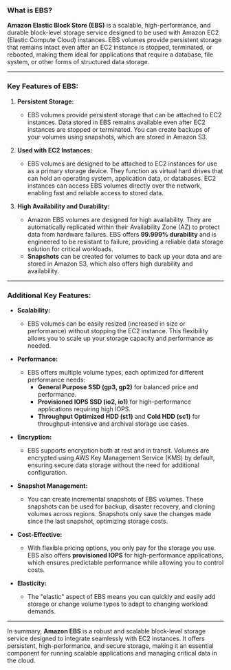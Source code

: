 ### **What is EBS?**

**Amazon Elastic Block Store (EBS)** is a scalable, high-performance, and durable block-level storage service designed to be used with Amazon EC2 (Elastic Compute Cloud) instances. EBS volumes provide persistent storage that remains intact even after an EC2 instance is stopped, terminated, or rebooted, making them ideal for applications that require a database, file system, or other forms of structured data storage.

---

### **Key Features of EBS:**

1. **Persistent Storage:**
   - EBS volumes provide persistent storage that can be attached to EC2 instances. Data stored in EBS remains available even after EC2 instances are stopped or terminated. You can create backups of your volumes using snapshots, which are stored in Amazon S3.

2. **Used with EC2 Instances:**
   - EBS volumes are designed to be attached to EC2 instances for use as a primary storage device. They function as virtual hard drives that can hold an operating system, application data, or databases. EC2 instances can access EBS volumes directly over the network, enabling fast and reliable access to stored data.

3. **High Availability and Durability:**
   - Amazon EBS volumes are designed for high availability. They are automatically replicated within their Availability Zone (AZ) to protect data from hardware failures. EBS offers **99.999% durability** and is engineered to be resistant to failure, providing a reliable data storage solution for critical workloads.
   - **Snapshots** can be created for volumes to back up your data and are stored in Amazon S3, which also offers high durability and availability.

---

### **Additional Key Features:**

- **Scalability:**
  - EBS volumes can be easily resized (increased in size or performance) without stopping the EC2 instance. This flexibility allows you to scale up your storage capacity and performance as needed.

- **Performance:**
  - EBS offers multiple volume types, each optimized for different performance needs:
    - **General Purpose SSD (gp3, gp2)** for balanced price and performance.
    - **Provisioned IOPS SSD (io2, io1)** for high-performance applications requiring high IOPS.
    - **Throughput Optimized HDD (st1)** and **Cold HDD (sc1)** for throughput-intensive and archival storage use cases.

- **Encryption:**
  - EBS supports encryption both at rest and in transit. Volumes are encrypted using AWS Key Management Service (KMS) by default, ensuring secure data storage without the need for additional configuration.

- **Snapshot Management:**
  - You can create incremental snapshots of EBS volumes. These snapshots can be used for backup, disaster recovery, and cloning volumes across regions. Snapshots only save the changes made since the last snapshot, optimizing storage costs.

- **Cost-Effective:**
  - With flexible pricing options, you only pay for the storage you use. EBS also offers **provisioned IOPS** for high-performance applications, which ensures predictable performance while allowing you to control costs.

- **Elasticity:**
  - The "elastic" aspect of EBS means you can quickly and easily add storage or change volume types to adapt to changing workload demands.

---

In summary, **Amazon EBS** is a robust and scalable block-level storage service designed to integrate seamlessly with EC2 instances. It offers persistent, high-performance, and secure storage, making it an essential component for running scalable applications and managing critical data in the cloud.
